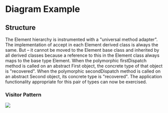 # Diagram Example

## Structure
The Element hierarchy is instrumented with a "universal method adapter". 
The implementation of accept in each Element derived class is always the same. 
But – it cannot be moved to the Element base class and inherited by all derived classes because a reference to this in the Element class always maps to the base type Element.
When the polymorphic firstDispatch method is called on an abstract First object, the concrete type of that object is "recovered". 
When the polymorphic secondDispatch method is called on an abstract Second object, its concrete type is "recovered". The application functionality appropriate for this pair of types can now be exercised.

### Visitor Pattern

![](https://upload.wikimedia.org/wikipedia/en/d/d9/UML_diagram_of_an_example_of_the_Visitor_design_pattern.png)


